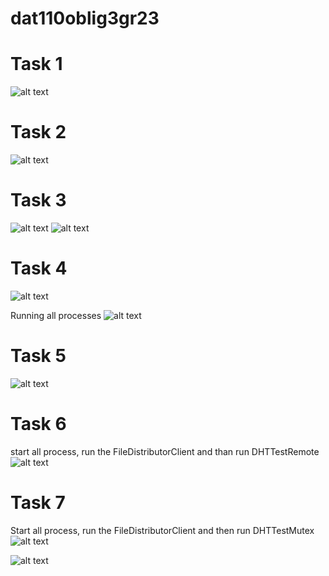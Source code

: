 # dat110oblig3gr23
# Task 1
![alt text](https://cdn.discordapp.com/attachments/802106300749447189/833749272162730064/unknown.png)

# Task 2
![alt text](https://cdn.discordapp.com/attachments/802106300749447189/833749436702130216/unknown.png)

# Task 3
![alt text](https://cdn.discordapp.com/attachments/802106300749447189/833749834690854942/unknown.png)
![alt text](https://cdn.discordapp.com/attachments/802106300749447189/833750182674956398/unknown.png)

# Task 4
![alt text](https://cdn.discordapp.com/attachments/802106300749447189/833750490285604915/unknown.png)

Running all processes
![alt text](https://cdn.discordapp.com/attachments/802106300749447189/833750612683259924/unknown.png)

# Task 5
![alt text](https://cdn.discordapp.com/attachments/802106300749447189/833751018755588136/unknown.png)

# Task 6
start all process, run the FileDistributorClient and than run DHTTestRemote
![alt text](https://cdn.discordapp.com/attachments/802106300749447189/833751309617463366/unknown.png)

# Task 7
Start all process, run the FileDistributorClient and then run DHTTestMutex
![alt text](https://cdn.discordapp.com/attachments/802106300749447189/833751791954427994/unknown.png)

![alt text](https://cdn.discordapp.com/attachments/802106300749447189/833751931444527154/unknown.png)
